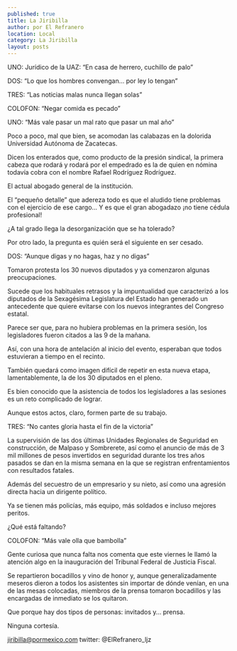 ```yaml
---
published: true
title: La Jiribilla
author: por El Refranero
location: Local
category: La Jiribilla
layout: posts
---
```


UNO: Jurídico de la UAZ: “En casa de herrero, cuchillo de palo”

DOS: “Lo que los hombres convengan… por ley lo tengan”

TRES: “Las noticias malas nunca llegan solas”

COLOFON: “Negar comida es pecado”


UNO: “Más vale pasar un mal rato que pasar un mal año”

Poco a poco, mal que bien, se acomodan las calabazas en la dolorida Universidad Autónoma de Zacatecas.

Dicen los enterados que, como producto de la presión sindical, la primera cabeza que rodará y rodará por el empedrado es la de quien en nómina todavía cobra con el nombre Rafael Rodríguez Rodríguez.

El actual abogado general de la institución.

El “pequeño detalle” que adereza todo es que el aludido tiene problemas con el ejercicio de ese cargo…
Y es que el gran abogadazo ¡no tiene cédula profesional!

¿A tal grado llega la desorganización que se ha tolerado?

Por otro lado, la pregunta es quién será el siguiente en ser cesado.


DOS: “Aunque digas y no hagas, haz y no digas”

Tomaron protesta los 30 nuevos diputados y ya comenzaron algunas preocupaciones.

Sucede que los habituales retrasos y la impuntualidad que caracterizó a los diputados de la Sexagésima Legislatura del Estado han generado un antecedente que quiere evitarse con los nuevos integrantes del Congreso estatal.

Parece ser que, para no hubiera problemas en la primera sesión, los legisladores fueron citados a las 9 de la mañana.

Así, con una hora de antelación al inicio del evento, esperaban que todos estuvieran a tiempo en el recinto.

También quedará como imagen difícil de repetir en esta nueva etapa, lamentablemente, la de los 30 diputados en el pleno.

Es bien conocido que la asistencia de todos los legisladores a las sesiones es un reto complicado de lograr.

Aunque estos actos, claro, formen parte de su trabajo.


TRES: “No cantes gloria hasta el fin de la victoria”

La supervisión de las dos últimas Unidades Regionales de Seguridad en construcción, de Malpaso y Sombrerete, así como el anuncio de más de 3 mil millones de pesos invertidos en seguridad durante los tres años pasados se dan en la misma semana en la que se registran enfrentamientos con resultados fatales.

Además del secuestro de un empresario y su nieto, así como una agresión directa hacia un dirigente político.

Ya se tienen más policías, más equipo, más soldados e incluso mejores peritos.

¿Qué está faltando? 


COLOFON: “Más vale olla que bambolla”

Gente curiosa que nunca falta nos comenta que este viernes le llamó la atención algo en la inauguración del Tribunal Federal de Justicia Fiscal.

Se repartieron bocadillos y vino de honor y, aunque generalizadamente meseros dieron a todos los asistentes sin importar de dónde venían, en una de las mesas colocadas, miembros de la prensa tomaron bocadillos y las encargadas de inmediato se los quitaron.

Que porque hay dos tipos de personas: invitados y… prensa.

Ninguna cortesía.



jiribilla@pormexico.com
twitter: @ElRefranero_ljz
